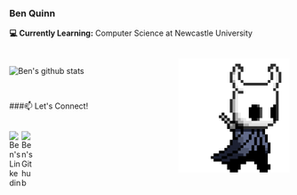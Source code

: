 ### Ben Quinn 

**:computer: Currently Learning:** Computer Science at Newcastle University

<br/>

<img src="https://raw.githubusercontent.com/TanZng/TanZng/master/assets/hollor_knight3.gif" align="right" width="200"/>

![Ben's github stats](https://github-readme-stats.vercel.app/api?username=BenQuinn7&show_icons=true&theme=dark)

<br/>

###📫 Let's Connect!

<br/>

<a href="https://linkedin.com/in/benquinn7">
  <img align="left" alt="Ben's Linkedin" width="22px" src="https://cdn.jsdelivr.net/npm/simple-icons@v3/icons/linkedin.svg" />
</a>
<a href="https://github.com/BenQuinn7">
  <img align="left" alt="Ben's Github" width="22px" src="https://cdn.jsdelivr.net/npm/simple-icons@v3/icons/github.svg" />
</a>

<!---
BenQuinn7/BenQuinn7 is a ✨ special ✨ repository because its `README.md` (this file) appears on your GitHub profile.
You can click the Preview link to take a look at your changes.
--->
